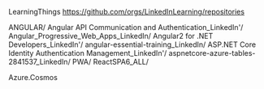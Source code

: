 LearningThings
https://github.com/orgs/LinkedInLearning/repositories

ANGULAR/
Angular API Communication and Authentication_LinkedIn'/
Angular_Progressive_Web_Apps_LinkedIn/
Angular2 for .NET Developers_LinkedIn'/
angular-essential-training_LinkedIn/
ASP.NET Core Identity Authentication Management_LinkedIn'/
aspnetcore-azure-tables-2841537_LinkedIn/
PWA/
ReactSPA6_ALL/

Azure.Cosmos